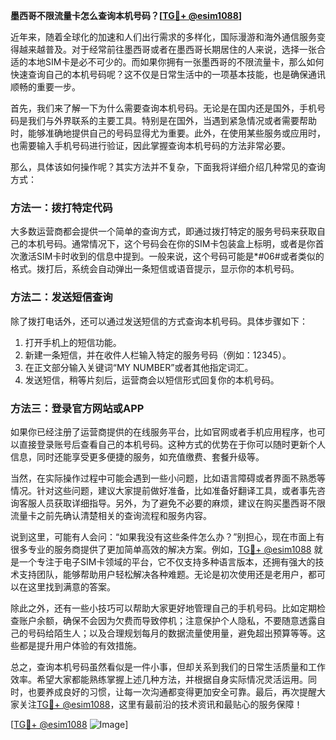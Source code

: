 **墨西哥不限流量卡怎么查询本机号码？[[TG💪+ @esim1088](https://t.me/s/esim1088)]**

近年来，随着全球化的加速和人们出行需求的多样化，国际漫游和海外通信服务变得越来越普及。对于经常前往墨西哥或者在墨西哥长期居住的人来说，选择一张合适的本地SIM卡是必不可少的。而如果你拥有一张墨西哥的不限流量卡，那么如何快速查询自己的本机号码呢？这不仅是日常生活中的一项基本技能，也是确保通讯顺畅的重要一步。

首先，我们来了解一下为什么需要查询本机号码。无论是在国内还是国外，手机号码是我们与外界联系的主要工具。特别是在国外，当遇到紧急情况或者需要帮助时，能够准确地提供自己的号码显得尤为重要。此外，在使用某些服务或应用时，也需要输入手机号码进行验证，因此掌握查询本机号码的方法非常必要。

那么，具体该如何操作呢？其实方法并不复杂，下面我将详细介绍几种常见的查询方式：

### 方法一：拨打特定代码

大多数运营商都会提供一个简单的查询方式，即通过拨打特定的服务号码来获取自己的本机号码。通常情况下，这个号码会在你的SIM卡包装盒上标明，或者是你首次激活SIM卡时收到的信息中提到。一般来说，这个号码可能是*#06#或者类似的格式。拨打后，系统会自动弹出一条短信或语音提示，显示你的本机号码。

### 方法二：发送短信查询

除了拨打电话外，还可以通过发送短信的方式查询本机号码。具体步骤如下：
1. 打开手机上的短信功能。
2. 新建一条短信，并在收件人栏输入特定的服务号码（例如：12345）。
3. 在正文部分输入关键词“MY NUMBER”或者其他指定词汇。
4. 发送短信，稍等片刻后，运营商会以短信形式回复你的本机号码。

### 方法三：登录官方网站或APP

如果你已经注册了运营商提供的在线服务平台，比如官网或者手机应用程序，也可以直接登录账号后查看自己的本机号码。这种方式的优势在于你可以随时更新个人信息，同时还能享受更多便捷的服务，如充值缴费、套餐升级等。

当然，在实际操作过程中可能会遇到一些小问题，比如语言障碍或者界面不熟悉等情况。针对这些问题，建议大家提前做好准备，比如准备好翻译工具，或者事先咨询客服人员获取详细指导。另外，为了避免不必要的麻烦，建议在购买墨西哥不限流量卡之前先确认清楚相关的查询流程和服务内容。

说到这里，可能有人会问：“如果我没有这些条件怎么办？”别担心，现在市面上有很多专业的服务商提供了更加简单高效的解决方案。例如，[TG💪+ @esim1088](https://t.me/s/esim1088) 就是一个专注于电子SIM卡领域的平台，它不仅支持多种语言版本，还拥有强大的技术支持团队，能够帮助用户轻松解决各种难题。无论是初次使用还是老用户，都可以在这里找到满意的答案。

除此之外，还有一些小技巧可以帮助大家更好地管理自己的手机号码。比如定期检查账户余额，确保不会因为欠费而导致停机；注意保护个人隐私，不要随意透露自己的号码给陌生人；以及合理规划每月的数据流量使用量，避免超出预算等等。这些都是提升用户体验的有效措施。

总之，查询本机号码虽然看似是一件小事，但却关系到我们的日常生活质量和工作效率。希望大家都能熟练掌握上述几种方法，并根据自身实际情况灵活运用。同时，也要养成良好的习惯，让每一次沟通都变得更加安全可靠。最后，再次提醒大家关注[TG💪+ @esim1088](https://t.me/s/esim1088)，这里有最前沿的技术资讯和最贴心的服务保障！

[[TG💪+ @esim1088](https://t.me/s/esim1088) ![Image](https://i.postimg.cc/4NQfJmqS/Snipaste-2025-05-13-00-14-12.png)]